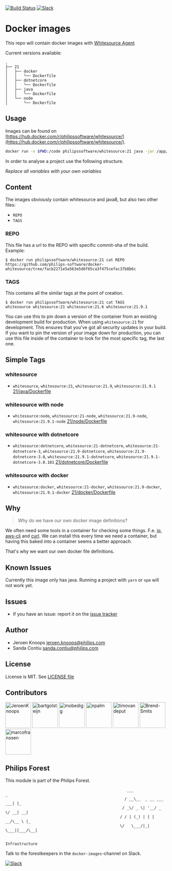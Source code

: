 [![Build Status](https://github.com/philips-software/docker-whitesource/workflows/build/badge.svg)](https://github.com/philips-software/docker-whitesource/actions/)
[![Slack](https://philips-software-slackin.now.sh/badge.svg)](https://philips-software-slackin.now.sh)

# Docker images

This repo will contain docker images with [Whitesource Agent](https://www.whitesourcesoftware.com/)

Current versions available:

```
.
├── 21
│   ├── docker
│   │   └── Dockerfile
│   ├── dotnetcore
│   │   └── Dockerfile
│   ├── java
│   │   └── Dockerfile
│   └── node
│       └── Dockerfile
```

## Usage

Images can be found on [https://hub.docker.com/r/philipssoftware/whitesource/](https://hub.docker.com/r/philipssoftware/whitesource/).

``` bash
docker run -v $PWD:/code philipssoftware/whitesource:21 java -jar /app/wss-unified-agent.jar -d /code -c /code/whitesource.config
```

In order to analyse a project use the following structure.

_Replace all <your-xxxxx> variables with your own variables_

## Content

The images obviously contain whitesource and java8, but also two other files:

- `REPO`
- `TAGS`

### REPO

This file has a url to the REPO with specific commit-sha of the build.
Example: 

```
$ docker run philipssoftware/whitesource:21 cat REPO
https://github.com/philips-software/docker-whitesource/tree/facb2271e5a563e5d6f65ca3f475cefac37b8b6c
```

### TAGS

This contains all the similar tags at the point of creation. 

```
$ docker run philipssoftware/whitesource:21 cat TAGS
whitesource whitesource:21 whitesource:21.6 whitesource:21.9.1
```

You can use this to pin down a version of the container from an existing development build for production. When using `whitesource:21` for development. This ensures that you've got all security updates in your build. If you want to pin the version of your image down for production, you can use this file inside of the container to look for the most specific tag, the last one.

## Simple Tags

### whitesource
- `whitesource`, `whitesource:21`, `whitesource:21.9`, `whitesource:21.9.1` [21/java/Dockerfile](21/java/Dockerfile)

### whitesource with node
- `whitesource:node`, `whitesource:21-node`, `whitesource:21.9-node`, `whitesource:21.9.1-node` [21/node/Dockerfile](21/node/Dockerfile)

### whitesource with dotnetcore
- `whitesource:dotnetcore`, `whitesource:21-dotnetcore`, `whitesource:21-dotnetcore-3`, `whitesource:21.9-dotnetcore`, `whitesource:21.9-dotnetcore-3.0`, `whitesource:21.9.1-dotnetcore`, `whitesource:21.9.1-dotnetcore-3.0.101` [21/dotnetcore/Dockerfile](21/dotnetcore/Dockerfile)

### whitesource with docker
- `whitesource:docker`, `whitesource:21-docker`, `whitesource:21.9-docker`, `whitesource:21.9.1-docker` [21/docker/Dockerfile](21/docker/Dockerfile)


## Why

> Why do we have our own docker image definitions?

We often need some tools in a container for checking some things. F.e. [jq](https://stedolan.github.io/jq/), [aws-cli](https://aws.amazon.com/cli/) and [curl](https://curl.haxx.se/).
We can install this every time we need a container, but having this baked into a container seems a better approach.

That's why we want our own docker file definitions.

## Known Issues

Currently this image only has java. Running a project with `yarn` or `npm` will not work yet.

## Issues

- If you have an issue: report it on the [issue tracker](https://github.com/philips-software/docker-whitesource/issues)

## Author

- Jeroen Knoops <jeroen.knoops@philips.com>
- Sanda Contiu <sanda.contiu@philips.com>

## License

License is MIT. See [LICENSE file](LICENSE.md)

## Contributors

[//]: contributor-faces
<a href="https://github.com/JeroenKnoops"><img src="https://avatars.githubusercontent.com/u/10019?v=4" title="JeroenKnoops" width="80" height="80"></a>
<a href="https://github.com/bartgolsteijn"><img src="https://avatars.githubusercontent.com/u/3263880?v=4" title="bartgolsteijn" width="80" height="80"></a>
<a href="https://github.com/mobedigg"><img src="https://avatars.githubusercontent.com/u/913386?v=4" title="mobedigg" width="80" height="80"></a>
<a href="https://github.com/npalm"><img src="https://avatars.githubusercontent.com/u/11609620?v=4" title="npalm" width="80" height="80"></a>
<a href="https://github.com/timovandeput"><img src="https://avatars.githubusercontent.com/u/5458560?v=4" title="timovandeput" width="80" height="80"></a>
<a href="https://github.com/Brend-Smits"><img src="https://avatars.githubusercontent.com/u/15904543?v=4" title="Brend-Smits" width="80" height="80"></a>
<a href="https://github.com/marcofranssen"><img src="https://avatars.githubusercontent.com/u/694733?v=4" title="marcofranssen" width="80" height="80"></a>

[//]: contributor-faces

## Philips Forest

This module is part of the Philips Forest.

```
                                                     ___                   _
                                                    / __\__  _ __ ___  ___| |_
                                                   / _\/ _ \| '__/ _ \/ __| __|
                                                  / / | (_) | | |  __/\__ \ |_
                                                  \/   \___/|_|  \___||___/\__|  

                                                                 Infrastructure
```

Talk to the forestkeepers in the `docker-images`-channel on Slack.

[![Slack](https://philips-software-slackin.now.sh/badge.svg)](https://philips-software-slackin.now.sh)

